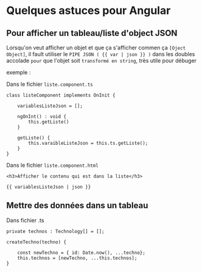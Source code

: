 # Quelques astuces pour Angular


## Pour afficher un tableau/liste d'object JSON

Lorsqu'on veut afficher un objet et que ça s'afficher commen ça `[Oject Object]`,
il fault utiliser le `PIPE JSON ( {{ var | json }} )` dans les doubles accolade `pour` que l'objet soit `transformé en string`, très utile pour débuger

exemple :

Dans le fichier `liste.component.ts`

    class listeComponent implements OnInit {

        variablesListeJson = [];

        ngOnInt() : void {
            this.getListe()
        }

        getListe() {
            this.varaibleListeJson = this.ts.getListe();
        }
    }

Dans le fichier `liste.component.html`

    <h3>Afficher le contenu qui est dans la liste</h3>

    {{ variablesListeJson | json }}


## Mettre des données dans un tableau

Dans fichier .ts

    private technos : Technology[] = []; 

    createTechno(techno) {
        
        const newTechno = { id: Date.now(), ...techno};
        this.technos = [newTechno, ...this.technos]; 
    }